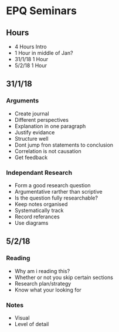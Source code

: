 # EPQ Seminars
## Hours
* 4 Hours Intro
* 1 Hour in middle of Jan?
* 31/1/18 1 Hour
* 5/2/18 1 Hour
## 31/1/18
### Arguments
* Create journal
* Different perspectives
* Explanation in one paragraph
* Justify evidance
* Structure well
* Dont jump fron statements to conclusion
* Correlation is not causation
* Get feedback
### Independant Research
* Form a good research question
* Argumentative rarther than scriptive
* Is the question fully researchable?
* Keep notes organised
* Systematically track
* Record referances
* Use diagrams
## 5/2/18
### Reading
* Why am i reading this?
* Whether or not you skip certain sections
* Research plan/strategy
* Know what your looking for
### Notes
* Visual
* Level of detail
